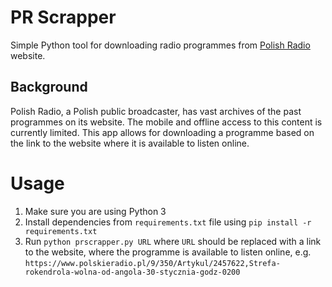 # PR Scrapper
Simple Python tool for downloading radio programmes from [Polish Radio](https://polskieradio.pl) website.

## Background
Polish Radio, a Polish public broadcaster, has vast archives of the past programmes on its website.
The mobile and offline access to this content is currently limited.
This app allows for downloading a programme based on the link to the website where it is available to listen online.

# Usage
1. Make sure you are using Python 3
2. Install dependencies from `requirements.txt` file using `pip install -r requirements.txt`
3. Run `python prscrapper.py URL` where `URL` should be replaced with a link to the website, where the programme is available to listen online, e.g.
`https://www.polskieradio.pl/9/350/Artykul/2457622,Strefa-rokendrola-wolna-od-angola-30-stycznia-godz-0200`